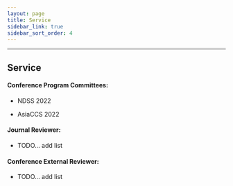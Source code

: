 ```yaml
---
layout: page
title: Service
sidebar_link: true
sidebar_sort_order: 4
---
```



___

## Service

#### Conference Program Committees:

- NDSS 2022

- AsiaCCS 2022



#### Journal Reviewer:

- TODO... add list


#### Conference External Reviewer:

- TODO... add list
